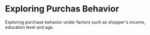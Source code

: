 # Exploring Purchas Behavior
 Exploring purchase behavior under factors such as shopper's income, education level and age.
